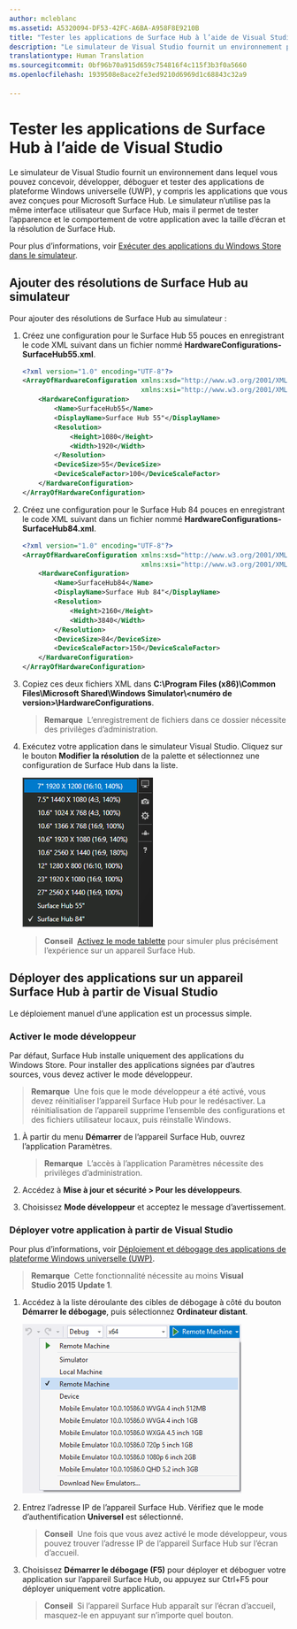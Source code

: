 ```yaml
---
author: mcleblanc
ms.assetid: A5320094-DF53-42FC-A6BA-A958F8E9210B
title: "Tester les applications de Surface Hub à l’aide de Visual Studio"
description: "Le simulateur de Visual Studio fournit un environnement permettant de concevoir, développer, déboguer et tester des applications UWP, y compris les applications générées pour Surface Hub."
translationtype: Human Translation
ms.sourcegitcommit: 0bf96b70a915d659c754816f4c115f3b3f0a5660
ms.openlocfilehash: 1939508e8ace2fe3ed9210d6969d1c68843c32a9

---
```


# Tester les applications de Surface Hub à l’aide de Visual Studio
Le simulateur de Visual Studio fournit un environnement dans lequel vous pouvez concevoir, développer, déboguer et tester des applications de plateforme Windows universelle (UWP), y compris les applications que vous avez conçues pour Microsoft Surface Hub. Le simulateur n’utilise pas la même interface utilisateur que Surface Hub, mais il permet de tester l’apparence et le comportement de votre application avec la taille d’écran et la résolution de Surface Hub.

Pour plus d’informations, voir [Exécuter des applications du Windows Store dans le simulateur](https://msdn.microsoft.com/library/hh441475.aspx).

## Ajouter des résolutions de Surface Hub au simulateur
Pour ajouter des résolutions de Surface Hub au simulateur :

1. Créez une configuration pour le Surface Hub 55 pouces en enregistrant le code XML suivant dans un fichier nommé **HardwareConfigurations-SurfaceHub55.xml**.  

    ```xml
    <?xml version="1.0" encoding="UTF-8"?>
    <ArrayOfHardwareConfiguration xmlns:xsd="http://www.w3.org/2001/XMLSchema"
                                  xmlns:xsi="http://www.w3.org/2001/XMLSchema-instance">
        <HardwareConfiguration>
            <Name>SurfaceHub55</Name>
            <DisplayName>Surface Hub 55"</DisplayName>
            <Resolution>
                <Height>1080</Height>
                <Width>1920</Width>
            </Resolution>
            <DeviceSize>55</DeviceSize>
            <DeviceScaleFactor>100</DeviceScaleFactor>
        </HardwareConfiguration>
    </ArrayOfHardwareConfiguration>
    ```

2. Créez une configuration pour le Surface Hub 84 pouces en enregistrant le code XML suivant dans un fichier nommé **HardwareConfigurations-SurfaceHub84.xml**.

    ```xml
    <?xml version="1.0" encoding="UTF-8"?>
    <ArrayOfHardwareConfiguration xmlns:xsd="http://www.w3.org/2001/XMLSchema"
                                  xmlns:xsi="http://www.w3.org/2001/XMLSchema-instance">
        <HardwareConfiguration>
            <Name>SurfaceHub84</Name>
            <DisplayName>Surface Hub 84"</DisplayName>
            <Resolution>
                <Height>2160</Height>
                <Width>3840</Width>
            </Resolution>
            <DeviceSize>84</DeviceSize>
            <DeviceScaleFactor>150</DeviceScaleFactor>
        </HardwareConfiguration>
    </ArrayOfHardwareConfiguration>
    ```

3. Copiez ces deux fichiers XML dans **C:\Program Files (x86)\Common Files\Microsoft Shared\Windows Simulator\\&lt;numéro de version&gt;\HardwareConfigurations**.

   > **Remarque**  L’enregistrement de fichiers dans ce dossier nécessite des privilèges d’administration.

4. Exécutez votre application dans le simulateur Visual Studio. Cliquez sur le bouton **Modifier la résolution** de la palette et sélectionnez une configuration de Surface Hub dans la liste.

    ![Résolutions du simulateur Visual Studio](images/vs-simulator-resolutions.png)

   > **Conseil**  [Activez le mode tablette](http://windows.microsoft.com/windows-10/getstarted-like-a-tablet) pour simuler plus précisément l’expérience sur un appareil Surface Hub.

## Déployer des applications sur un appareil Surface Hub à partir de Visual Studio
Le déploiement manuel d’une application est un processus simple.

### Activer le mode développeur
Par défaut, Surface Hub installe uniquement des applications du Windows Store. Pour installer des applications signées par d’autres sources, vous devez activer le mode développeur.

> **Remarque**  Une fois que le mode développeur a été activé, vous devez réinitialiser l’appareil Surface Hub pour le redésactiver. La réinitialisation de l’appareil supprime l’ensemble des configurations et des fichiers utilisateur locaux, puis réinstalle Windows.

1. À partir du menu **Démarrer** de l’appareil Surface Hub, ouvrez l’application Paramètres.

   >  **Remarque**  L’accès à l’application Paramètres nécessite des privilèges d’administration.

2. Accédez à **Mise à jour et sécurité &gt; Pour les développeurs**.

3. Choisissez **Mode développeur** et acceptez le message d’avertissement.

### Déployer votre application à partir de Visual Studio
Pour plus d’informations, voir [Déploiement et débogage des applications de plateforme Windows universelle (UWP)](https://msdn.microsoft.com/windows/uwp/debug-test-perf/deploying-and-debugging-uwp-apps).

   > **Remarque**  Cette fonctionnalité nécessite au moins **Visual Studio 2015 Update 1**.

1. Accédez à la liste déroulante des cibles de débogage à côté du bouton **Démarrer le débogage**, puis sélectionnez **Ordinateur distant**.

    <!--lcap: in your screenshot, you have local machine selected-->

   ![Liste déroulante des cibles de débogage Visual Studio](images/vs-debug-target.png)

2. Entrez l’adresse IP de l’appareil Surface Hub. Vérifiez que le mode d’authentification **Universel** est sélectionné.

   > **Conseil**  Une fois que vous avez activé le mode développeur, vous pouvez trouver l’adresse IP de l’appareil Surface Hub sur l’écran d’accueil.

3. Choisissez **Démarrer le débogage (F5)** pour déployer et déboguer votre application sur l’appareil Surface Hub, ou appuyez sur Ctrl+F5 pour déployer uniquement votre application.

   > **Conseil**  Si l’appareil Surface Hub apparaît sur l’écran d’accueil, masquez-le en appuyant sur n’importe quel bouton.



<!--HONumber=Aug16_HO3-->


